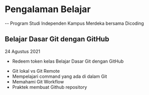 # Pengalaman Belajar 
-- Program Studi Independen Kampus Merdeka bersama Dicoding

Belajar Dasar Git dengan GitHub
-------

24 Agustus 2021
+ Redeem token kelas Belajar Dasar Git dengan GitHub
* Git lokal vs Git Remote
* Mempelajari command yang ada di dalam Git
* Memahami Git Workflow
* Praktek membuat Github repository
